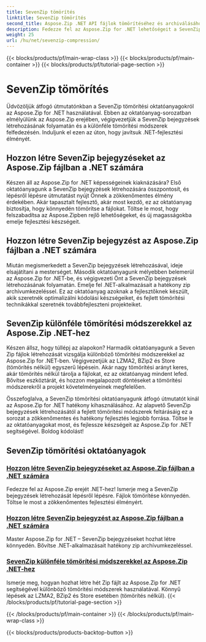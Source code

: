 ```yaml
---
title: SevenZip tömörítés
linktitle: SevenZip tömörítés
second_title: Aspose.Zip .NET API fájlok tömörítéséhez és archiválásához
description: Fedezze fel az Aspose.Zip for .NET lehetőségeit a SevenZip tömörítési oktatóanyagunkkal. Könnyedén hozhat létre SevenZip bejegyzéseket, és fedezze fel a különféle tömörítési módszereket.
weight: 25
url: /hu/net/sevenzip-compression/
---
```


{{< blocks/products/pf/main-wrap-class >}}
{{< blocks/products/pf/main-container >}}
{{< blocks/products/pf/tutorial-page-section >}}

# SevenZip tömörítés



Üdvözöljük átfogó útmutatónkban a SevenZip tömörítési oktatóanyagokról az Aspose.Zip for .NET használatával. Ebben az oktatóanyag-sorozatban elmélyülünk az Aspose.Zip erejében, végigvezetjük a SevenZip bejegyzések létrehozásának folyamatán és a különféle tömörítési módszerek felfedezésén. Induljunk el ezen az úton, hogy javítsuk .NET-fejlesztési élményét.

## Hozzon létre SevenZip bejegyzéseket az Aspose.Zip fájlban a .NET számára

Készen áll az Aspose.Zip for .NET képességeinek kiaknázására? Első oktatóanyagunk a SevenZip bejegyzések létrehozására összpontosít, és lépésről lépésre útmutatást nyújt Önnek a zökkenőmentes élmény érdekében. Akár tapasztalt fejlesztő, akár most kezdő, ez az oktatóanyag biztosítja, hogy könnyedén tömörítse a fájlokat. Töltse le most, hogy felszabadítsa az Aspose.Zipben rejlő lehetőségeket, és új magasságokba emelje fejlesztési készségeit.

## Hozzon létre SevenZip bejegyzést az Aspose.Zip fájlban a .NET számára

Miután megismerkedett a SevenZip bejegyzések létrehozásával, ideje elsajátítani a mesterséget. Második oktatóanyagunk mélyebben belemerül az Aspose.Zip for .NET-be, és végigvezeti Önt a SevenZip bejegyzések létrehozásának folyamatán. Emelje fel .NET-alkalmazásait a hatékony zip archívumkezeléssel. Ez az oktatóanyag azoknak a fejlesztőknek készült, akik szeretnék optimalizálni kódolási készségeiket, és fejlett tömörítési technikákkal szeretnék továbbfejleszteni projekteiket.

## SevenZip különféle tömörítési módszerekkel az Aspose.Zip .NET-hez

Készen állsz, hogy túllépj az alapokon? Harmadik oktatóanyagunk a Seven Zip fájlok létrehozását vizsgálja különböző tömörítési módszerekkel az Aspose.Zip for .NET-ben. Végigvezetjük az LZMA2, BZip2 és Store (tömörítés nélkül) egyszerű lépésein. Akár nagy tömörítési arányt keres, akár tömörítés nélkül tárolja a fájlokat, ez az oktatóanyag mindent lefed. Bővítse eszköztárát, és hozzon megalapozott döntéseket a tömörítési módszerekről a projekt követelményeinek megfelelően.

Összefoglalva, a SevenZip tömörítési oktatóanyagunk átfogó útmutatót kínál az Aspose.Zip for .NET hatékony kihasználásához. Az alapvető SevenZip bejegyzések létrehozásától a fejlett tömörítési módszerek feltárásáig ez a sorozat a zökkenőmentes és hatékony fejlesztés legjobb forrása. Töltse le az oktatóanyagokat most, és fejlessze készségeit az Aspose.Zip for .NET segítségével. Boldog kódolást!
## SevenZip tömörítési oktatóanyagok
### [Hozzon létre SevenZip bejegyzéseket az Aspose.Zip fájlban a .NET számára](./create-sevenzip-entries/)
Fedezze fel az Aspose.Zip erejét .NET-hez! Ismerje meg a SevenZip bejegyzések létrehozását lépésről lépésre. Fájlok tömörítése könnyedén. Töltse le most a zökkenőmentes fejlesztési élményért.
### [Hozzon létre SevenZip bejegyzést az Aspose.Zip fájlban a .NET számára](./create-sevenzip-entry/)
Master Aspose.Zip for .NET – SevenZip bejegyzéseket hozhat létre könnyedén. Bővítse .NET-alkalmazásait hatékony zip archívumkezeléssel.
### [SevenZip különféle tömörítési módszerekkel az Aspose.Zip .NET-hez](./sevenzip-various-compression-methods/)
Ismerje meg, hogyan hozhat létre hét Zip fájlt az Aspose.Zip for .NET segítségével különböző tömörítési módszerek használatával. Könnyű lépések az LZMA2, BZip2 és Store esetében (tömörítés nélkül).
{{< /blocks/products/pf/tutorial-page-section >}}

{{< /blocks/products/pf/main-container >}}
{{< /blocks/products/pf/main-wrap-class >}}

{{< blocks/products/products-backtop-button >}}
